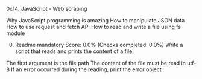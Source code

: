 0x14. JavaScript - Web scraping

Why JavaScript programming is amazing
How to manipulate JSON data
How to use request and fetch API
How to read and write a file using fs module


0. Readme
mandatory
Score: 0.0% (Checks completed: 0.0%)
Write a script that reads and prints the content of a file.

The first argument is the file path
The content of the file must be read in utf-8
If an error occurred during the reading, print the error object
